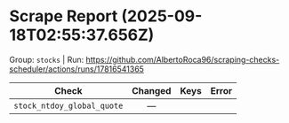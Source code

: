 # Scrape Report (2025-09-18T02:55:37.656Z)

Group: `stocks`  |  Run: https://github.com/AlbertoRoca96/scraping-checks-scheduler/actions/runs/17816541365

| Check | Changed | Keys | Error |
|---|:---:|:--|:--|
| `stock_ntdoy_global_quote` | — |  |  |
